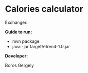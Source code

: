 # Calories calculator

Exchanger.

**Guide to run:**

* mvn package
* java -jar target/etrend-1.0.jar 


**Developer:**

Boros Gergely